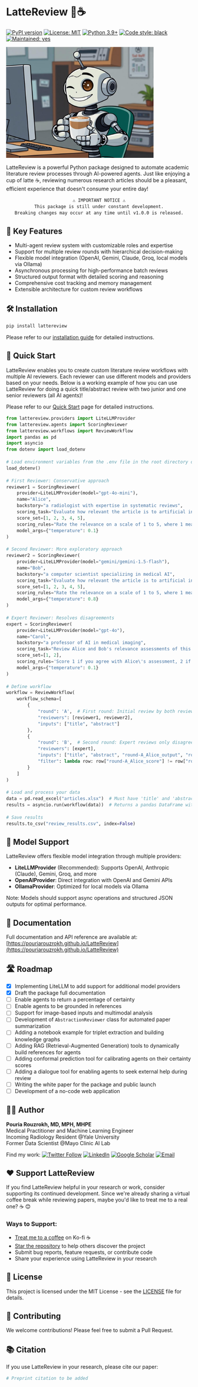 # LatteReview 🤖☕

[![PyPI version](https://badge.fury.io/py/lattereview.svg)](https://badge.fury.io/py/lattereview)
[![License: MIT](https://img.shields.io/badge/License-MIT-yellow.svg)](https://opensource.org/licenses/MIT)
[![Python 3.9+](https://img.shields.io/badge/python-3.9+-blue.svg)](https://www.python.org/downloads/)
[![Code style: black](https://img.shields.io/badge/code%20style-black-000000.svg)](https://github.com/psf/black)
[![Maintained: yes](https://img.shields.io/badge/Maintained%3F-yes-green.svg)](https://github.com/prouzrokh/lattereview)

<p><img src="docs/images/robot.png" width="400"></p>

LatteReview is a powerful Python package designed to automate academic literature review processes through AI-powered agents. Just like enjoying a cup of latte ☕, reviewing numerous research articles should be a pleasant, efficient experience that doesn't consume your entire day!

<div align="center">

```diff
⚠️ IMPORTANT NOTICE ⚠️
This package is still under constant development.
Breaking changes may occur at any time until v1.0.0 is released.
```

</div>

## 🎯 Key Features

- Multi-agent review system with customizable roles and expertise
- Support for multiple review rounds with hierarchical decision-making
- Flexible model integration (OpenAI, Gemini, Claude, Groq, local models via Ollama)
- Asynchronous processing for high-performance batch reviews
- Structured output format with detailed scoring and reasoning
- Comprehensive cost tracking and memory management
- Extensible architecture for custom review workflows

## 🛠️ Installation

```bash
pip install lattereview
```

Please refer to our [installation guide](./docs/installation.md) for detailed instructions.

## 🚀 Quick Start

LatteReview enables you to create custom literature review workflows with multiple AI reviewers. Each reviewer can use different models and providers based on your needs. Below is a working example of how you can use LatteReview for doing a quick title/abstract review with two junior and one senior reviewers (all AI agents)!

Please refer to our [Quick Start](./docs/quickstart.md) page for detailed instructions.

```python
from lattereview.providers import LiteLLMProvider
from lattereview.agents import ScoringReviewer
from lattereview.workflows import ReviewWorkflow
import pandas as pd
import asyncio
from dotenv import load_dotenv

# Load environment variables from the .env file in the root directory of your project
load_dotenv()

# First Reviewer: Conservative approach
reviewer1 = ScoringReviewer(
    provider=LiteLLMProvider(model="gpt-4o-mini"),
    name="Alice",
    backstory="a radiologist with expertise in systematic reviews",
    scoring_task="Evaluate how relevant the article is to artificial intelligence applications in radiology",
    score_set=[1, 2, 3, 4, 5],
    scoring_rules="Rate the relevance on a scale of 1 to 5, where 1 means not relevant to AI in radiology, and 5 means directly focused on AI in radiology",
    model_args={"temperature": 0.1}
)

# Second Reviewer: More exploratory approach
reviewer2 = ScoringReviewer(
    provider=LiteLLMProvider(model="gemini/gemini-1.5-flash"),
    name="Bob",
    backstory="a computer scientist specializing in medical AI",
    scoring_task="Evaluate how relevant the article is to artificial intelligence applications in radiology",
    score_set=[1, 2, 3, 4, 5],
    scoring_rules="Rate the relevance on a scale of 1 to 5, where 1 means not relevant to AI in radiology, and 5 means directly focused on AI in radiology",
    model_args={"temperature": 0.8}
)

# Expert Reviewer: Resolves disagreements
expert = ScoringReviewer(
    provider=LiteLLMProvider(model="gpt-4o"),
    name="Carol",
    backstory="a professor of AI in medical imaging",
    scoring_task="Review Alice and Bob's relevance assessments of this article to AI in radiology",
    score_set=[1, 2],
    scoring_rules='Score 1 if you agree with Alice\'s assessment, 2 if you agree with Bob\'s assessment',
    model_args={"temperature": 0.1}
)

# Define workflow
workflow = ReviewWorkflow(
    workflow_schema=[
        {
            "round": 'A',  # First round: Initial review by both reviewers
            "reviewers": [reviewer1, reviewer2],
            "inputs": ["title", "abstract"]
        },
        {
            "round": 'B',  # Second round: Expert reviews only disagreements
            "reviewers": [expert],
            "inputs": ["title", "abstract", "round-A_Alice_output", "round-A_Bob_output"],
            "filter": lambda row: row["round-A_Alice_score"] != row["round-A_Bob_score"]
        }
    ]
)

# Load and process your data
data = pd.read_excel("articles.xlsx")  # Must have 'title' and 'abstract' columns
results = asyncio.run(workflow(data))  # Returns a pandas DataFrame with all original and output columns

# Save results
results.to_csv("review_results.csv", index=False)
```

## 🔌 Model Support

LatteReview offers flexible model integration through multiple providers:

- **LiteLLMProvider** (Recommended): Supports OpenAI, Anthropic (Claude), Gemini, Groq, and more
- **OpenAIProvider**: Direct integration with OpenAI and Gemini APIs
- **OllamaProvider**: Optimized for local models via Ollama

Note: Models should support async operations and structured JSON outputs for optimal performance.

## 📖 Documentation

Full documentation and API reference are available at: [https://pouriarouzrokh.github.io/LatteReview](https://pouriarouzrokh.github.io/LatteReview)

## 🛣️ Roadmap

- [x] Implementing LiteLLM to add support for additional model providers
- [x] Draft the package full documentation
- [ ] Enable agents to return a percentage of certainty
- [ ] Enable agents to be grounded in references
- [ ] Support for image-based inputs and multimodal analysis
- [ ] Development of `AbstractionReviewer` class for automated paper summarization
- [ ] Adding a notebook example for triplet extraction and building knowledge graphs
- [ ] Adding RAG (Retrieval-Augmented Generation) tools to dynamically build references for agents
- [ ] Adding conformal prediction tool for calibrating agents on their certainty scores
- [ ] Adding a dialogue tool for enabling agents to seek external help during review
- [ ] Writing the white paper for the package and public launch
- [ ] Development of a no-code web application

## 👨‍💻 Author

**Pouria Rouzrokh, MD, MPH, MHPE**  
Medical Practitioner and Machine Learning Engineer  
Incoming Radiology Resident @Yale University  
Former Data Scientist @Mayo Clinic AI Lab

Find my work:
[![Twitter Follow](https://img.shields.io/twitter/follow/prouzrokh?style=social)](https://twitter.com/prouzrokh)
[![LinkedIn](https://img.shields.io/badge/LinkedIn-Connect-blue)](https://linkedin.com/in/pouria-rouzrokh)
[![Google Scholar](https://img.shields.io/badge/Google%20Scholar-Profile-green)](https://scholar.google.com/citations?user=Ksv9I0sAAAAJ&hl=en)
[![Email](https://img.shields.io/badge/Email-Contact-red)](mailto:po.rouzrokh@gmail.com)

## ❤️ Support LatteReview

If you find LatteReview helpful in your research or work, consider supporting its continued development. Since we're already sharing a virtual coffee break while reviewing papers, maybe you'd like to treat me to a real one? ☕ 😊

### Ways to Support:

- [Treat me to a coffee](http://ko-fi.com/pouriarouzrokh) on Ko-fi ☕
- [Star the repository](https://github.com/PouriaRouzrokh/LatteReview) to help others discover the project
- Submit bug reports, feature requests, or contribute code
- Share your experience using LatteReview in your research

## 📜 License

This project is licensed under the MIT License - see the [LICENSE](LICENSE) file for details.

## 🤝 Contributing

We welcome contributions! Please feel free to submit a Pull Request.

## 📚 Citation

If you use LatteReview in your research, please cite our paper:

```bibtex
# Preprint citation to be added
```
